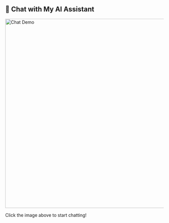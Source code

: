 ## 🤖 Chat with My AI Assistant

<a href="https://kezhen-yang.github.io/kezhen-yang/">
  <img src="chatbot-demo.gif" alt="Chat Demo" width="600"/>
</a>

Click the image above to start chatting!
